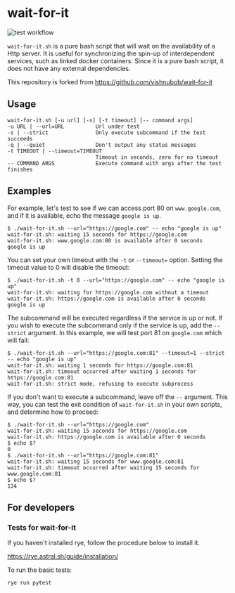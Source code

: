 # wait-for-it

![test workflow](https://github.com/yuizho/wait-for-it/actions/workflows/test.yml/badge.svg)

`wait-for-it.sh` is a pure bash script that will wait on the availability of a
Http server. It is useful for synchronizing the spin-up of
interdependent services, such as linked docker containers. Since it is a pure
bash script, it does not have any external dependencies.

This repository is forked from https://github.com/vishnubob/wait-for-it

## Usage

```text
wait-for-it.sh [-u url] [-s] [-t timeout] [-- command args]
-u URL | --url=URL          Url under test
-s | --strict               Only execute subcommand if the test succeeds
-q | --quiet                Don't output any status messages
-t TIMEOUT | --timeout=TIMEOUT
                            Timeout in seconds, zero for no timeout
-- COMMAND ARGS             Execute command with args after the test finishes
```

## Examples

For example, let's test to see if we can access port 80 on `www.google.com`,
and if it is available, echo the message `google is up`.

```text
$ ./wait-for-it.sh --url="https://google.com" -- echo "google is up"
wait-for-it.sh: waiting 15 seconds for https://google.com
wait-for-it.sh: www.google.com:80 is available after 0 seconds
google is up
```

You can set your own timeout with the `-t` or `--timeout=` option. Setting
the timeout value to 0 will disable the timeout:

```text
$ ./wait-for-it.sh -t 0 --url="https://google.com" -- echo "google is up"
wait-for-it.sh: waiting for https://google.com without a timeout
wait-for-it.sh: https://google.com is available after 0 seconds
google is up
```

The subcommand will be executed regardless if the service is up or not. If you
wish to execute the subcommand only if the service is up, add the `--strict`
argument. In this example, we will test port 81 on `google.com` which will
fail:

```text
$ ./wait-for-it.sh --url="https://google.com:81" --timeout=1 --strict -- echo "google is up"
wait-for-it.sh: waiting 1 seconds for https://google.com:81
wait-for-it.sh: timeout occurred after waiting 1 seconds for https://google.com:81
wait-for-it.sh: strict mode, refusing to execute subprocess
```

If you don't want to execute a subcommand, leave off the `--` argument. This
way, you can test the exit condition of `wait-for-it.sh` in your own scripts,
and determine how to proceed:

```text
$ ./wait-for-it.sh --url="https://google.com"
wait-for-it.sh: waiting 15 seconds for https://google.com
wait-for-it.sh: https://google.com is available after 0 seconds
$ echo $?
0
$ ./wait-for-it.sh --url="https://google.com:81"
wait-for-it.sh: waiting 15 seconds for www.google.com:81
wait-for-it.sh: timeout occurred after waiting 15 seconds for www.google.com:81
$ echo $?
124
```

## For developers

### Tests for wait-for-it

If you haven't installed rye, follow the procedure below to install it.

https://rye.astral.sh/guide/installation/

To run the basic tests:

```
rye run pytest
```

